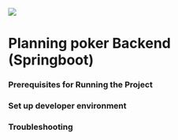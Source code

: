 ![](https://img-new.cgtrader.com/items/3846328/0972fc1a4f/large/emoji-shitpost-3d-model-low-poly-stl-blend.jpg)

# Planning poker Backend (Springboot)


### Prerequisites for Running the Project



### Set up developer environment



### Troubleshooting






